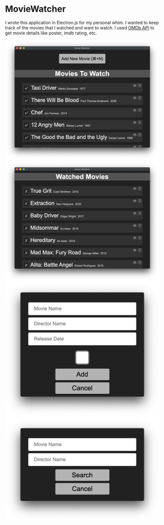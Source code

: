 # MovieWatcher

I wrote this application in Electron.js for my personal whim. I wanted to keep track of the movies that I watched and want to watch.
I used [OMDb API](http://www.omdbapi.com) to get movie details like poster, imdb rating, etc.

![Main Window Add Movie Button and To Watch Section](/screenshots/MainWindow_ToWatchSection.png)
![Main Window and Watched Section](/screenshots/MainWindow_WatchedSection.png)
![Add Movie Window](/screenshots/AddMovieWindow.png)
![Search Movie Window](/screenshots/SearchWindow.png)
